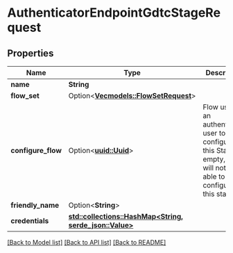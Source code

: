 # AuthenticatorEndpointGdtcStageRequest

## Properties

Name | Type | Description | Notes
------------ | ------------- | ------------- | -------------
**name** | **String** |  | 
**flow_set** | Option<[**Vec<models::FlowSetRequest>**](FlowSetRequest.md)> |  | [optional]
**configure_flow** | Option<[**uuid::Uuid**](uuid::Uuid.md)> | Flow used by an authenticated user to configure this Stage. If empty, user will not be able to configure this stage. | [optional]
**friendly_name** | Option<**String**> |  | [optional]
**credentials** | [**std::collections::HashMap<String, serde_json::Value>**](serde_json::Value.md) |  | 

[[Back to Model list]](../README.md#documentation-for-models) [[Back to API list]](../README.md#documentation-for-api-endpoints) [[Back to README]](../README.md)


